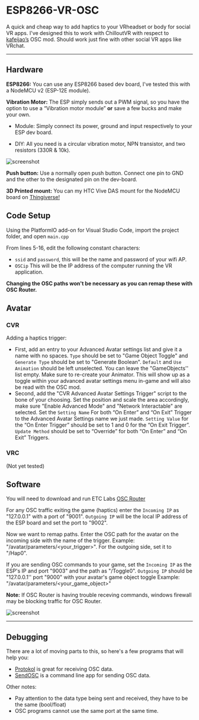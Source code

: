 # ESP8266-VR-OSC
A quick and cheap way to add haptics to your VRheadset or body for social VR apps. I've designed this to work with ChilloutVR with respect to [kafeijao’s](https://github.com/kafeijao/Kafe_CVR_Mods/tree/master/OSC) OSC mod. Should work just fine with other social VR apps like VRchat.

----

## Hardware
**ESP8266:** You can use any ESP8266 based dev board, I've tested this with a NodeMCU v2 (ESP-12E module).

**Vibration Motor:** The ESP simply sends out a PWM signal, so you have the option to use a “Vibration motor module” **or** save a few bucks and make your own.

- Module: Simply connect  its power, ground and input respectively to your ESP dev board.

- DIY: All you need is a circular vibration motor, NPN transistor, and two resistors (330R & 10k).

![screenshot](https://github.com/NulledFloof/ESP8266-VR-OSC/blob/main/Images/Circuit.png)

**Push button:** Use a normally open push button. Connect one pin to GND and the other to the designated pin on the dev-board.

**3D Printed mount:** You can my HTC Vive DAS mount for the NodeMCU board on [Thingiverse!](https://www.thingiverse.com/thing:5910348)

## Code Setup
Using the PlatformIO add-on for Visual Studio Code, import the project folder, and open `main.cpp`

From lines 5-16, edit the following constant characters:
- `ssid` and `password`, this will be the name and password of your wifi AP.
- `OSCip` This will be the IP address of the computer running the VR application.

**Changing the OSC paths won't be necessary as you can remap these with OSC Router.**


## Avatar
### CVR
Adding a haptics trigger:
- First, add an entry to your Advanced Avatar settings list and give it a name with no spaces. `Type` should be set to "Game Object Toggle" and `Generate Type` should be set to "Generate Boolean". `Default` and `Use Animation` should be left unselected. You can leave the "GameObjects'' list empty. Make sure to re-create your Animator. This will show up as a toggle within your advanced avatar settings menu in-game and will also be read with the OSC mod.
- Second, add the "CVR Advanced Avatar Settings Trigger" script to the bone of your choosing. Set the position and scale the area accordingly, make sure "Enable Advanced Mode" and "Network Interactable" are selected. Set the `Setting Name` For both “On Enter” and “On Exit” Trigger to the Advanced Avatar Settings name we just made. `Setting Value` for the “On Enter Trigger” should be set to 1 and 0 for the “On Exit Trigger”. `Update Method` should be set to “Override” for both “On Enter” and “On Exit” Triggers.

### VRC
(Not yet tested)


## Software
You will need to download and run ETC Labs [OSC Router](https://github.com/ETCLabs/OSCRouter)

For any OSC traffic exiting the game (haptics) enter the `Incoming IP` as "127.0.0.1" with a port of "9001". `Outgoing IP` will be the local IP address of the ESP board and set the port to "9002".

Now we want to remap paths. Enter the OSC path for the avatar on the incoming side with the name of the trigger. Example: "/avatar/parameters/<your_trigger>". For the outgoing side, set it to "/Hap0".

If you are sending OSC commands to your game, set the `Incoming IP` as the ESP's IP and port "9003" and the path as "/Toggle0". `Outgoing IP` should be "127.0.0.1'' port "9000" with your avatar's game object toggle Example: "/avatar/parameters/<your_game_object>"

**Note:** If OSC Router is having trouble receving commands, windows firewall may be blocking traffic for OSC Router.

![screenshot](https://github.com/NulledFloof/ESP8266-VR-OSC/blob/main/Images/OSCRouterSnip.png)

----

## Debugging
There are a lot of moving parts to this, so here's a few programs that will help you:
- [Protokol](https://hexler.net/protokol) is great for receiving OSC data. 
- [SendOSC](https://github.com/yoggy/sendosc) is a command line app for sending OSC data. 

Other notes:
- Pay attention to the data type being sent and received, they have to be the same (bool/float)
- OSC programs cannot use the same port at the same time.
